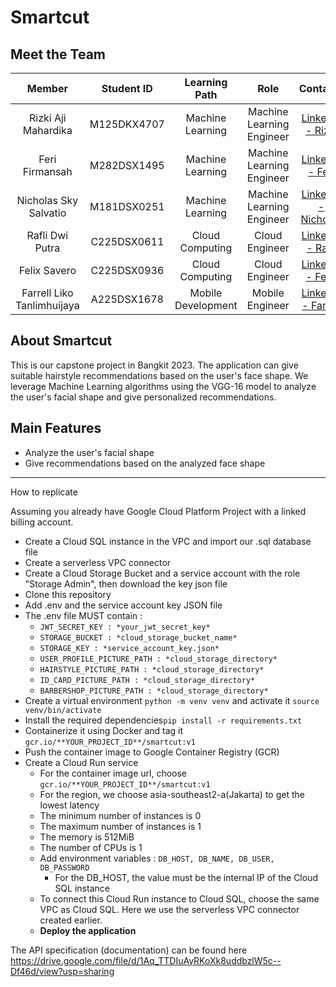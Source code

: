 # Smartcut
## Meet the Team
| Member | Student ID | Learning Path | Role | Contacts |
| :--------------------: | :--------: | :----------------: | :-----------------------------: | :---------------------------------------------: |
| Rizki Aji Mahardika  | M125DKX4707 | Machine Learning | Machine Learning Engineer | [LinkedIn - Rizki] |
| Feri Firmansah | M282DSX1495 | Machine Learning | Machine Learning Engineer | [LinkedIn - Feri] |
| Nicholas Sky Salvatio | M181DSX0251 | Machine Learning | Machine Learning Engineer | [LinkedIn - Nicholas] |
| Rafli Dwi Putra | C225DSX0611 | Cloud Computing | Cloud Engineer | [LinkedIn - Rafli] |
| Felix Savero | C225DSX0936 | Cloud Computing | Cloud Engineer| [LinkedIn - Felix] |
| Farrell Liko Tanlimhuijaya | A225DSX1678 | Mobile Development | Mobile Engineer | [LinkedIn - Farrell] |

## About Smartcut

This is our capstone project in Bangkit 2023. The application can give suitable hairstyle recommendations based on the user's face shape. We leverage Machine Learning algorithms using the VGG-16 model to analyze the user's facial shape and give personalized recommendations.

## Main Features

- Analyze the user's facial shape
- Give recommendations based on the analyzed face shape

---

How to replicate

Assuming you already have Google Cloud Platform Project with a linked billing account.
- Create a Cloud SQL instance in the VPC and import our .sql database file
- Create a serverless VPC connector
- Create a Cloud Storage Bucket and a service account with the role "Storage Admin", then download the key json file
- Clone this repository
- Add .env and the service account key JSON file
- The .env file MUST contain : 
    - ```JWT_SECRET_KEY : *your_jwt_secret_key*```
    - ```STORAGE_BUCKET : *cloud_storage_bucket_name*```
    - ```STORAGE_KEY : *service_account_key.json*```
    - ```USER_PROFILE_PICTURE_PATH : *cloud_storage_directory*```
    - ```HAIRSTYLE_PICTURE_PATH : *cloud_storage_directory*```
    - ```ID_CARD_PICTURE_PATH : *cloud_storage_directory*```
    - ```BARBERSHOP_PICTURE_PATH : *cloud_storage_directory*```
- Create a virtual environment ```python -m venv venv``` and activate it ```source venv/bin/activate```
- Install the required dependencies```pip install -r requirements.txt```
- Containerize it using Docker and tag it ```gcr.io/**YOUR_PROJECT_ID**/smartcut:v1```
- Push the container image to Google Container Registry (GCR)
- Create a Cloud Run service
    - For the container image url, choose ```gcr.io/**YOUR_PROJECT_ID**/smartcut:v1```
    - For the region, we choose asia-southeast2-a(Jakarta) to get the lowest latency
    - The minimum number of instances is 0
    - The maximum number of instances is 1
    - The memory is 512MiB
    - The number of CPUs is 1
    - Add environment variables : ```DB_HOST, DB_NAME, DB_USER, DB_PASSWORD```
        - For the DB_HOST, the value must be the internal IP of the Cloud SQL instance
    - To connect this Cloud Run instance to Cloud SQL, choose the same VPC as Cloud SQL. Here we use the serverless VPC connector created earlier.
    - **Deploy the application**

The API specification (documentation) can be found here https://drive.google.com/file/d/1Aq_TTDIuAyRKoXk8uddbzlW5c--Df46d/view?usp=sharing

[linkedin - Rizki]: https://www.linkedin.com/in/rizkiajimahardika/
[linkedin - Feri]: https://www.linkedin.com/in/ferifirmansah/
[linkedin - Nicholas]: https://www.linkedin.com/in/nicholas-sky-salvatio-1957091b6/
[linkedin - Rafli]: https://www.linkedin.com/in/rafli-d-70b183137/
[linkedin - Felix]: https://www.linkedin.com/in/felixsavero/
[linkedin - Farrell]: https://www.linkedin.com/in/farrelllikotanlimhuijaya/
